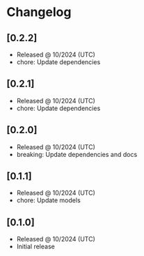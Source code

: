 # Changelog

## [0.2.2]

- Released @ 10/2024 (UTC)
- chore: Update dependencies

## [0.2.1]

- Released @ 10/2024 (UTC)
- chore: Update dependencies

## [0.2.0]

- Released @ 10/2024 (UTC)
- breaking: Update dependencies and docs

## [0.1.1]

- Released @ 10/2024 (UTC)
- chore: Update models

## [0.1.0]

- Released @ 10/2024 (UTC)
- Initial release
